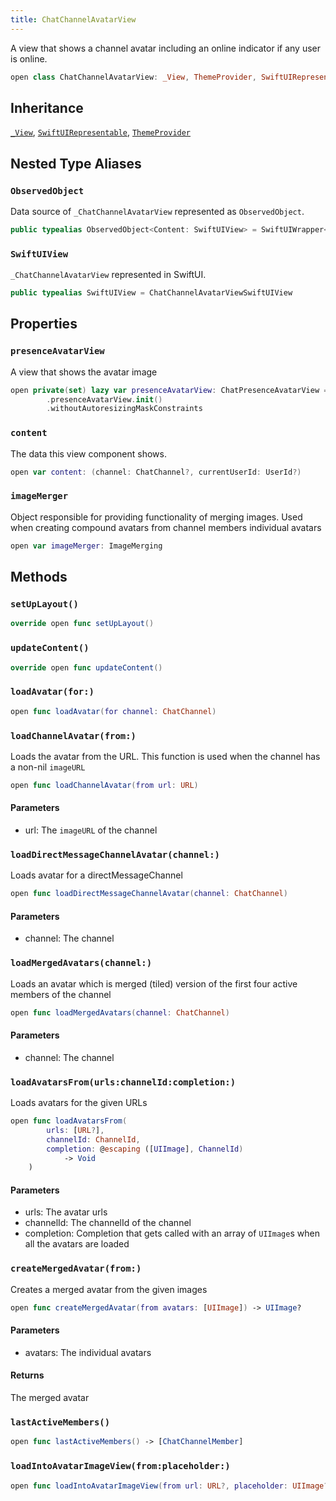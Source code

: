 ```yaml
---
title: ChatChannelAvatarView
---
```


A view that shows a channel avatar including an online indicator if any user is online.

``` swift
open class ChatChannelAvatarView: _View, ThemeProvider, SwiftUIRepresentable 
```

## Inheritance

[`_View`](../../_view), [`SwiftUIRepresentable`](../../swift-ui-representable), [`ThemeProvider`](../../../utils/theme-provider)

## Nested Type Aliases

### `ObservedObject`

Data source of `_ChatChannelAvatarView` represented as `ObservedObject`.

``` swift
public typealias ObservedObject<Content: SwiftUIView> = SwiftUIWrapper<Content>
```

### `SwiftUIView`

`_ChatChannelAvatarView` represented in SwiftUI.

``` swift
public typealias SwiftUIView = ChatChannelAvatarViewSwiftUIView
```

## Properties

### `presenceAvatarView`

A view that shows the avatar image

``` swift
open private(set) lazy var presenceAvatarView: ChatPresenceAvatarView = components
        .presenceAvatarView.init()
        .withoutAutoresizingMaskConstraints
```

### `content`

The data this view component shows.

``` swift
open var content: (channel: ChatChannel?, currentUserId: UserId?) 
```

### `imageMerger`

Object responsible for providing functionality of merging images.
Used when creating compound avatars from channel members individual avatars

``` swift
open var imageMerger: ImageMerging 
```

## Methods

### `setUpLayout()`

``` swift
override open func setUpLayout() 
```

### `updateContent()`

``` swift
override open func updateContent() 
```

### `loadAvatar(for:)`

``` swift
open func loadAvatar(for channel: ChatChannel) 
```

### `loadChannelAvatar(from:)`

Loads the avatar from the URL. This function is used when the channel has a non-nil `imageURL`

``` swift
open func loadChannelAvatar(from url: URL) 
```

#### Parameters

  - url: The `imageURL` of the channel

### `loadDirectMessageChannelAvatar(channel:)`

Loads avatar for a directMessageChannel

``` swift
open func loadDirectMessageChannelAvatar(channel: ChatChannel) 
```

#### Parameters

  - channel: The channel

### `loadMergedAvatars(channel:)`

Loads an avatar which is merged (tiled) version of the first four active members of the channel

``` swift
open func loadMergedAvatars(channel: ChatChannel) 
```

#### Parameters

  - channel: The channel

### `loadAvatarsFrom(urls:channelId:completion:)`

Loads avatars for the given URLs

``` swift
open func loadAvatarsFrom(
        urls: [URL?],
        channelId: ChannelId,
        completion: @escaping ([UIImage], ChannelId)
            -> Void
    ) 
```

#### Parameters

  - urls: The avatar urls
  - channelId: The channelId of the channel
  - completion: Completion that gets called with an array of `UIImage`s when all the avatars are loaded

### `createMergedAvatar(from:)`

Creates a merged avatar from the given images

``` swift
open func createMergedAvatar(from avatars: [UIImage]) -> UIImage? 
```

#### Parameters

  - avatars: The individual avatars

#### Returns

The merged avatar

### `lastActiveMembers()`

``` swift
open func lastActiveMembers() -> [ChatChannelMember] 
```

### `loadIntoAvatarImageView(from:placeholder:)`

``` swift
open func loadIntoAvatarImageView(from url: URL?, placeholder: UIImage?) 
```
